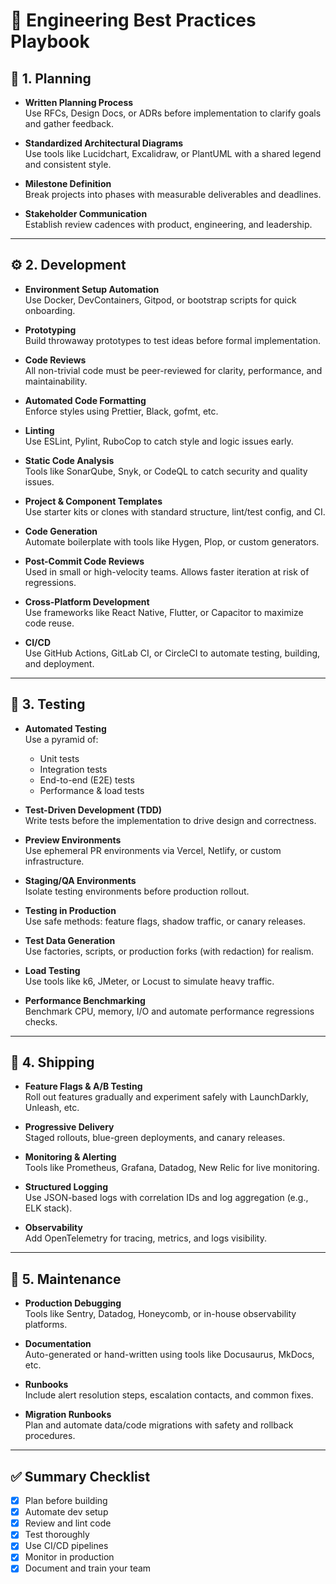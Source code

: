 # 🧭 Engineering Best Practices Playbook

## 🧱 1. Planning

- **Written Planning Process**  
  Use RFCs, Design Docs, or ADRs before implementation to clarify goals and gather feedback.

- **Standardized Architectural Diagrams**  
  Use tools like Lucidchart, Excalidraw, or PlantUML with a shared legend and consistent style.

- **Milestone Definition**  
  Break projects into phases with measurable deliverables and deadlines.

- **Stakeholder Communication**  
  Establish review cadences with product, engineering, and leadership.

---

## ⚙️ 2. Development

- **Environment Setup Automation**  
  Use Docker, DevContainers, Gitpod, or bootstrap scripts for quick onboarding.

- **Prototyping**  
  Build throwaway prototypes to test ideas before formal implementation.

- **Code Reviews**  
  All non-trivial code must be peer-reviewed for clarity, performance, and maintainability.

- **Automated Code Formatting**  
  Enforce styles using Prettier, Black, gofmt, etc.

- **Linting**  
  Use ESLint, Pylint, RuboCop to catch style and logic issues early.

- **Static Code Analysis**  
  Tools like SonarQube, Snyk, or CodeQL to catch security and quality issues.

- **Project & Component Templates**  
  Use starter kits or clones with standard structure, lint/test config, and CI.

- **Code Generation**  
  Automate boilerplate with tools like Hygen, Plop, or custom generators.

- **Post-Commit Code Reviews**  
  Used in small or high-velocity teams. Allows faster iteration at risk of regressions.

- **Cross-Platform Development**  
  Use frameworks like React Native, Flutter, or Capacitor to maximize code reuse.

- **CI/CD**  
  Use GitHub Actions, GitLab CI, or CircleCI to automate testing, building, and deployment.

---

## 🧪 3. Testing

- **Automated Testing**  
  Use a pyramid of:
  - Unit tests  
  - Integration tests  
  - End-to-end (E2E) tests  
  - Performance & load tests

- **Test-Driven Development (TDD)**  
  Write tests before the implementation to drive design and correctness.

- **Preview Environments**  
  Use ephemeral PR environments via Vercel, Netlify, or custom infrastructure.

- **Staging/QA Environments**  
  Isolate testing environments before production rollout.

- **Testing in Production**  
  Use safe methods: feature flags, shadow traffic, or canary releases.

- **Test Data Generation**  
  Use factories, scripts, or production forks (with redaction) for realism.

- **Load Testing**  
  Use tools like k6, JMeter, or Locust to simulate heavy traffic.

- **Performance Benchmarking**  
  Benchmark CPU, memory, I/O and automate performance regressions checks.

---

## 🚢 4. Shipping

- **Feature Flags & A/B Testing**  
  Roll out features gradually and experiment safely with LaunchDarkly, Unleash, etc.

- **Progressive Delivery**  
  Staged rollouts, blue-green deployments, and canary releases.

- **Monitoring & Alerting**  
  Tools like Prometheus, Grafana, Datadog, New Relic for live monitoring.

- **Structured Logging**  
  Use JSON-based logs with correlation IDs and log aggregation (e.g., ELK stack).

- **Observability**  
  Add OpenTelemetry for tracing, metrics, and logs visibility.

---

## 🔧 5. Maintenance

- **Production Debugging**  
  Tools like Sentry, Datadog, Honeycomb, or in-house observability platforms.

- **Documentation**  
  Auto-generated or hand-written using tools like Docusaurus, MkDocs, etc.

- **Runbooks**  
  Include alert resolution steps, escalation contacts, and common fixes.

- **Migration Runbooks**  
  Plan and automate data/code migrations with safety and rollback procedures.

---

## ✅ Summary Checklist

- [x] Plan before building  
- [x] Automate dev setup  
- [x] Review and lint code  
- [x] Test thoroughly  
- [x] Use CI/CD pipelines  
- [x] Monitor in production  
- [x] Document and train your team  

